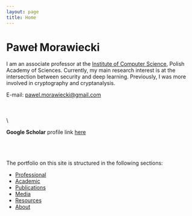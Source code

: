 ```yaml
---
layout: page
title: Home
---
```


# Paweł Morawiecki

I am an associate professor at the [Institute of Computer Science](https://ipipan.waw.pl/), Polish Academy of Sciences. Currently, my main research interest is at the intersection between security and deep learning. Previously, I was more involved in cryptography and cryptanalysis.


E-mail: pawel.morawiecki@gmail.com
\
\
\
\
\

**Google Scholar** profile link [here]([https://scholar.google.com/citations?user=Wjhap7MAAAAJ&hl=en)

\
\
\
The portfolio on this site is structured in the following sections:

- [Professional](professional)
- [Academic](academic)
- [Publications](publications)
- [Media](media)
- [Resources](resources)
- [About](about)
